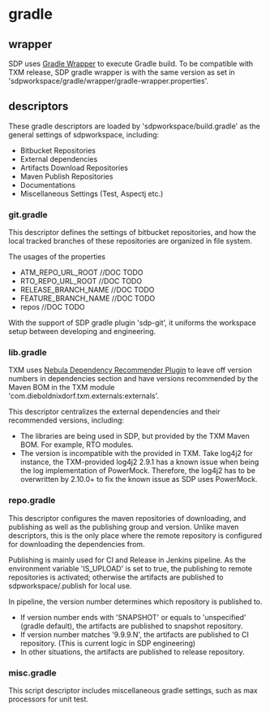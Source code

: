 # gradle

## wrapper 

SDP uses
[Gradle Wrapper](https://docs.gradle.org/current/userguide/gradle_wrapper.html)
to execute Gradle build. To be compatible with TXM release, SDP gradle
wrapper is with the same version as set in
'sdpworkspace/gradle/wrapper/gradle-wrapper.properties'.

## descriptors

These gradle descriptors are loaded by 'sdpworkspace/build.gradle' as
the general settings of sdpworkspace, including:
- Bitbucket Repositories
- External dependencies
- Artifacts Download Repositories
- Maven Publish Repositories
- Documentations
- Miscellaneous Settings (Test, Aspectj etc.)

### git.gradle

This descriptor defines the settings of bitbucket repositories, and how
the local tracked branches of these repositories are organized in file
system.

The usages of the properties
- ATM_REPO_URL_ROOT //DOC TODO
- RTO_REPO_URL_ROOT //DOC TODO
- RELEASE_BRANCH_NAME //DOC TODO
- FEATURE_BRANCH_NAME //DOC TODO
- repos //DOC TODO

With the support of SDP gradle plugin 'sdp-git', it uniforms the
workspace setup between developing and engineering.

### lib.gradle

TXM uses
[Nebula Dependency Recommender Plugin](https://github.com/nebula-plugins/nebula-dependency-recommender-plugin)
to leave off version numbers in dependencies section and have versions
recommended by the Maven BOM in the TXM module
'com.dieboldnixdorf.txm.externals:externals'.

This descriptor centralizes the external dependencies and their
recommended versions, including:
- The libraries are being used in SDP, but provided by the TXM Maven
  BOM. For example, RTO modules.
- The version is incompatible with the provided in TXM. Take log4j2 for
  instance, the TXM-provided log4j2 2.9.1 has a known issue when being
  the log implementation of PowerMock. Therefore, the log4j2 has to be
  overwritten by 2.10.0+ to fix the known issue as SDP uses PowerMock.

### repo.gradle

This descriptor configures the maven repositories of downloading, and
publishing as well as the publishing group and version. Unlike maven
descriptors, this is the only place where the remote repository is
configured for downloading the dependencies from.

Publishing is mainly used for CI and Release in Jenkins pipeline. As the
environment variable 'IS_UPLOAD' is set to true, the publishing to
remote repositories is activated; otherwise the artifacts are published
to sdpworkspace/.publish for local use.

In pipeline, the version number determines which repository is
published to.
- If version number ends with 'SNAPSHOT' or equals to 'unspecified' 
  (gradle default), the artifacts are published to snapshot repository.
- If version number matches '9.9.9.N', the artifacts are published to CI
  repository. (This is current logic in SDP engineering)
- In other situations, the artifacts are published to release
  repository.

### misc.gradle

This script descriptor includes miscellaneous gradle settings, such as
max processors for unit test.
